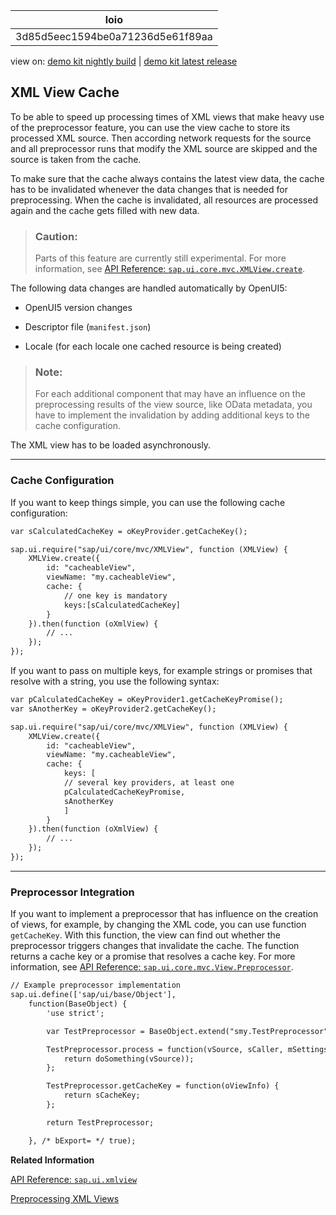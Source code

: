 <!-- loio3d85d5eec1594be0a71236d5e61f89aa -->

| loio |
| -----|
| 3d85d5eec1594be0a71236d5e61f89aa |

<div id="loio">

view on: [demo kit nightly build](https://sdk.openui5.org/nightly/#/topic/3d85d5eec1594be0a71236d5e61f89aa) | [demo kit latest release](https://sdk.openui5.org/topic/3d85d5eec1594be0a71236d5e61f89aa)</div>

## XML View Cache

To be able to speed up processing times of XML views that make heavy use of the preprocessor feature, you can use the view cache to store its processed XML source. Then according network requests for the source and all preprocessor runs that modify the XML source are skipped and the source is taken from the cache.

To make sure that the cache always contains the latest view data, the cache has to be invalidated whenever the data changes that is needed for preprocessing. When the cache is invalidated, all resources are processed again and the cache gets filled with new data.

> ### Caution:  
> Parts of this feature are currently still experimental. For more information, see [API Reference: `sap.ui.core.mvc.XMLView.create`](https://sdk.openui5.org/api/sap.ui.core.mvc.XMLView%23methods/sap.ui.core.mvc.XMLView.create). 

The following data changes are handled automatically by OpenUI5:

-   OpenUI5 version changes

-   Descriptor file \(`manifest.json`\)

-   Locale \(for each locale one cached resource is being created\)


> ### Note:  
> For each additional component that may have an influence on the preprocessing results of the view source, like OData metadata, you have to implement the invalidation by adding additional keys to the cache configuration.

The XML view has to be loaded asynchronously.

***

### Cache Configuration

If you want to keep things simple, you can use the following cache configuration:

```xml
var sCalculatedCacheKey = oKeyProvider.getCacheKey();

sap.ui.require("sap/ui/core/mvc/XMLView", function (XMLView) {
	XMLView.create({
		id: "cacheableView",
		viewName: "my.cacheableView",
		cache: {
			// one key is mandatory
			keys:[sCalculatedCacheKey]
		}
	}).then(function (oXmlView) {
		// ...
	});
});
```

If you want to pass on multiple keys, for example strings or promises that resolve with a string, you use the following syntax:

```xml
var pCalculatedCacheKey = oKeyProvider1.getCacheKeyPromise();
var sAnotherKey = oKeyProvider2.getCacheKey();

sap.ui.require("sap/ui/core/mvc/XMLView", function (XMLView) {
	XMLView.create({
		id: "cacheableView",
		viewName: "my.cacheableView",
		cache: {
			keys: [
			// several key providers, at least one
			pCalculatedCacheKeyPromise,
			sAnotherKey
			]
		}
	}).then(function (oXmlView) {
		// ...
	});
});
```

***

<a name="loio3d85d5eec1594be0a71236d5e61f89aa__ViewCache_Preprocessor"/>

### Preprocessor Integration

If you want to implement a preprocessor that has influence on the creation of views, for example, by changing the XML code, you can use function `getCacheKey`. With this function, the view can find out whether the preprocessor triggers changes that invalidate the cache. The function returns a cache key or a promise that resolves a cache key. For more information, see [API Reference: `sap.ui.core.mvc.View.Preprocessor`](https://sdk.openui5.org/api/sap.ui.core.mvc.View.Preprocessor). 

```xml
// Example preprocessor implementation
sap.ui.define(['sap/ui/base/Object'],
	function(BaseObject) {
		'use strict';

		var TestPreprocessor = BaseObject.extend("smy.TestPreprocessor", {});

		TestPreprocessor.process = function(vSource, sCaller, mSettings) {
			return doSomething(vSource));
		};

		TestPreprocessor.getCacheKey = function(oViewInfo) {
			return sCacheKey;
		};

		return TestPreprocessor;

	}, /* bExport= */ true);
```

**Related Information**  


[API Reference: `sap.ui.xmlview`](https://sdk.openui5.org/api/sap.ui/methods/sap.ui.xmlview)

[Preprocessing XML Views](Preprocessing_XML_Views_48b81b9.md "Applying preprocessing to views enables you to use features like XML templating. This feature is currently only enabled for XML views. On an abstract level, preprocessing means that a view can be modified during runtime before it is rendered. This makes it possible to use the templating syntax, as it is interpreted by the preprocessor. It also makes it possible to apply user customization.")

